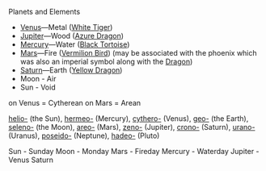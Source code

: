 Planets and Elements
- [Venus](https://en.wikipedia.org/wiki/Venus "Venus")—Metal ([White Tiger](https://en.wikipedia.org/wiki/White_Tiger_(mythology) "White Tiger (mythology)"))
- [Jupiter](https://en.wikipedia.org/wiki/Jupiter "Jupiter")—Wood ([Azure Dragon](https://en.wikipedia.org/wiki/Azure_Dragon "Azure Dragon"))
- [Mercury](https://en.wikipedia.org/wiki/Mercury_(planet) "Mercury (planet)")—Water ([Black Tortoise](https://en.wikipedia.org/wiki/Black_Tortoise "Black Tortoise"))
- [Mars](https://en.wikipedia.org/wiki/Mars "Mars")—Fire ([Vermilion Bird](https://en.wikipedia.org/wiki/Vermilion_Bird "Vermilion Bird")) (may be associated with the phoenix which was also an imperial symbol along with the [Dragon](https://en.wikipedia.org/wiki/Dragon_(zodiac) "Dragon (zodiac)"))
- [Saturn](https://en.wikipedia.org/wiki/Saturn "Saturn")—Earth ([Yellow Dragon](https://en.wikipedia.org/wiki/Yellow_Dragon "Yellow Dragon"))
- Moon - Air
- Sun - Void

on Venus = Cytherean
on Mars = Arean

[helio-](https://en.wiktionary.org/wiki/helio-#English "helio-") (the Sun), [hermeo-](https://en.wiktionary.org/wiki/hermeo-#English "hermeo-") (Mercury), [cythero-](https://en.wiktionary.org/wiki/cythero-#English "cythero-") (Venus), [geo-](https://en.wiktionary.org/wiki/geo-#English "geo-") (the Earth), [seleno-](https://en.wiktionary.org/wiki/seleno-#English "seleno-") (the Moon), [areo-](https://en.wiktionary.org/wiki/areo-#English) (Mars), [zeno-](https://en.wiktionary.org/wiki/zeno-#English "zeno-") (Jupiter), [crono-](https://en.wiktionary.org/wiki/crono-#English "crono-") (Saturn), [urano-](https://en.wiktionary.org/wiki/urano-#English "urano-") (Uranus), [poseido-](https://en.wiktionary.org/wiki/poseido-#English "poseido-") (Neptune), [hadeo-](https://en.wiktionary.org/wiki/hadeo-#English "hadeo-") (Pluto)


Sun - Sunday
Moon - Monday
Mars - Fireday
Mercury - Waterday
Jupiter - 
Venus
Saturn